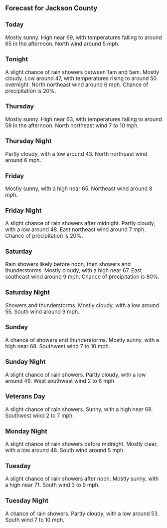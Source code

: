 <div>
   <h2>Forecast for Jackson County</h2>
   <p>
      <div style="font-size:120%">
         <h3>Today</h3>Mostly sunny. High near 69, with temperatures falling to around 65 in the afternoon. North wind around 5 mph.<br></div>
   </p>
   <p>
      <div style="font-size:120%">
         <h3>Tonight</h3>A slight chance of rain showers between 1am and 5am. Mostly cloudy. Low around 47, with temperatures rising to around 50 overnight.
         North northeast wind around 6 mph. Chance of precipitation is 20%.<br></div>
   </p>
   <p>
      <div style="font-size:120%">
         <h3>Thursday</h3>Mostly sunny. High near 63, with temperatures falling to around 59 in the afternoon. North northeast wind 7 to 10 mph.<br></div>
   </p>
   <p>
      <div style="font-size:120%">
         <h3>Thursday Night</h3>Partly cloudy, with a low around 43. North northeast wind around 6 mph.<br></div>
   </p>
   <p>
      <div style="font-size:120%">
         <h3>Friday</h3>Mostly sunny, with a high near 65. Northeast wind around 8 mph.<br></div>
   </p>
   <p>
      <div style="font-size:120%">
         <h3>Friday Night</h3>A slight chance of rain showers after midnight. Partly cloudy, with a low around 48. East northeast wind around 7 mph. Chance
         of precipitation is 20%.<br></div>
   </p>
   <p>
      <div style="font-size:120%">
         <h3>Saturday</h3>Rain showers likely before noon, then showers and thunderstorms. Mostly cloudy, with a high near 67. East southeast wind around
         9 mph. Chance of precipitation is 80%.<br></div>
   </p>
   <p>
      <div style="font-size:120%">
         <h3>Saturday Night</h3>Showers and thunderstorms. Mostly cloudy, with a low around 55. South wind around 9 mph.<br></div>
   </p>
   <p>
      <div style="font-size:120%">
         <h3>Sunday</h3>A chance of showers and thunderstorms. Mostly sunny, with a high near 68. Southwest wind 7 to 10 mph.<br></div>
   </p>
   <p>
      <div style="font-size:120%">
         <h3>Sunday Night</h3>A slight chance of rain showers. Partly cloudy, with a low around 49. West southwest wind 2 to 6 mph.<br></div>
   </p>
   <p>
      <div style="font-size:120%">
         <h3>Veterans Day</h3>A slight chance of rain showers. Sunny, with a high near 68. Southwest wind 2 to 7 mph.<br></div>
   </p>
   <p>
      <div style="font-size:120%">
         <h3>Monday Night</h3>A slight chance of rain showers before midnight. Mostly clear, with a low around 48. South wind around 5 mph.<br></div>
   </p>
   <p>
      <div style="font-size:120%">
         <h3>Tuesday</h3>A slight chance of rain showers after noon. Mostly sunny, with a high near 71. South wind 3 to 9 mph.<br></div>
   </p>
   <p>
      <div style="font-size:120%">
         <h3>Tuesday Night</h3>A chance of rain showers. Partly cloudy, with a low around 53. South wind 7 to 10 mph.<br></div>
   </p>
</div>